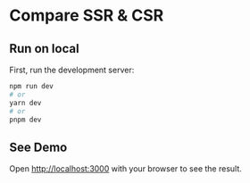 # Compare SSR & CSR

## Run on local

First, run the development server:

```bash
npm run dev
# or
yarn dev
# or
pnpm dev
```

## See Demo

Open [http://localhost:3000](https://tysonnext.vercel.app/) with your browser to see the result.